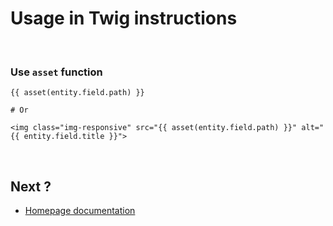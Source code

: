 Usage in Twig instructions
==========================

<br>

### Use `asset` function

```twig
{{ asset(entity.field.path) }}

# Or

<img class="img-responsive" src="{{ asset(entity.field.path) }}" alt="{{ entity.field.title }}">
```

<br>

## Next ?
- [Homepage documentation](index.md)
